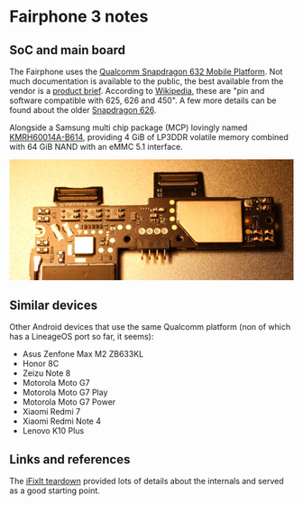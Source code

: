 # Fairphone 3 notes

## SoC and main board

The Fairphone uses the [Qualcomm Snapdragon 632 Mobile
Platform](https://www.qualcomm.com/products/snapdragon-632-mobile-platform).
Not much documentation is available to the public, the best available
from the vendor is a [product
brief](https://www.qualcomm.com/media/documents/files/snapdragon-632-mobile-platform-product-brief.pdf).
According to
[Wikipedia](https://en.wikipedia.org/wiki/List_of_Qualcomm_Snapdragon_systems-on-chip#Snapdragon_632,_670_and_675_%282018%29),
these are "pin and software compatible with 625, 626 and 450".  A few
more details can be found about the older [Snapdragon 626](sda626.md).

Alongside a Samsung multi chip package (MCP) lovingly named
[KMRH60014A-B614](https://www.samsung.com/semiconductor/mcp/KMRH60014A-B614/),
providing 4 GiB of LP3DDR volatile memory combined with 64 GiB NAND
with an eMMC 5.1 interface.

![Top portion of the main board PCB of a Fairphone 3](/images/fp3_main_pcb_top.jpg)

## Similar devices

Other Android devices that use the same Qualcomm platform (non of
which has a LineageOS port so far, it seems):

* Asus Zenfone Max M2 ZB633KL
* Honor 8C
* Zeizu Note 8
* Motorola Moto G7
* Motorola Moto G7 Play
* Motorola Moto G7 Power
* Xiaomi Redmi 7
* Xiaomi Redmi Note 4
* Lenovo K10 Plus

## Links and references

The [iFixIt
teardown](https://www.ifixit.com/Teardown/Fairphone+3+Teardown/125573)
provided lots of details about the internals and served as a good
starting point.
